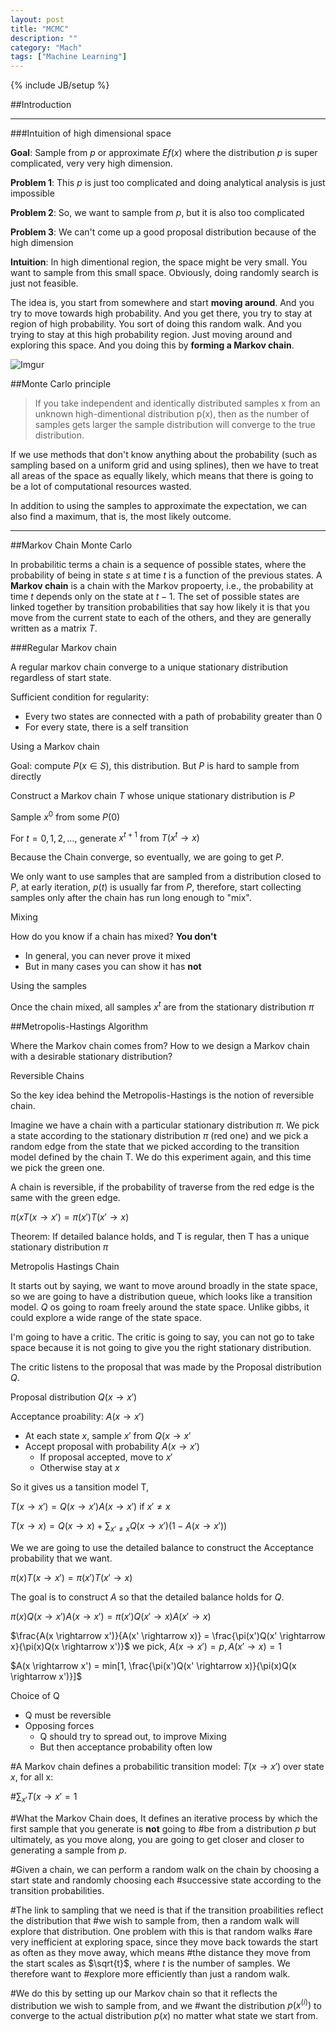 ```yaml
---
layout: post
title: "MCMC"
description: ""
category: "Mach"
tags: ["Machine Learning"]
---
```

{% include JB/setup %}


<!--more-->

##Introduction

---

###Intuition of high dimensional space

**Goal**: Sample from $p$ or approximate $Ef(x)$ where the distribution $p$
is super complicated, very very high dimension.

**Problem 1**: This $p$ is just too complicated and doing analytical analysis is just impossible

**Problem 2**: So, we want to sample from $p$, but it is also too complicated

**Problem 3**: We can't come up a good proposal distribution because of the high dimension

**Intuition**: In high dimentional region, the space might be very small. You want to sample from 
this small space. Obviously, doing randomly search is just not feasible.

The idea is, you start from somewhere and start **moving around**. And you try to move towards high
probability. And you get there, you try to stay at region of high probability. You sort of doing 
this random walk. And you trying to stay at this high probability region. Just moving around and
exploring this space. And you doing this by **forming a Markov chain**.

![Imgur](http://i.imgur.com/w53jpzt.png)










##Monte Carlo principle

> If you take independent and identically distributed samples x from an unknown high-dimentional distribution p(x),
then as the number of samples gets larger the sample distribution will converge to the true distribution.

If we use methods that don't know anything about the probability (such as sampling based on a uniform grid and 
using splines), then we have to treat all areas of the space as equally likely, which means that there is going 
to be a lot of computational resources wasted.

In addition to using the samples to approximate the expectation, we can also find a maximum, that is, the most 
likely outcome.

---

##Markov Chain Monte Carlo

In probabilitic terms a chain is a sequence of possible states, where the probability of being in state $s$
 at time $t$ is a function of the previous states. A **Markov chain** is a chain with the Markov propoerty, 
i.e., the probability at time $t$ depends only on the state at $t - 1$. The set of possible states are linked
together by transition probabilities that say how likely it is that you move from the current state to each 
of the others, and they are generally written as a matrix $T$. 


###Regular Markov chain 

A regular markov chain converge to a unique stationary distribution regardless of start state. 

Sufficient condition for regularity:

- Every two states are connected with a path of probability greater than 0
- For every state, there is a self transition

Using a Markov chain 

Goal: compute $P(x \in S)$, this distribution. But $P$ is hard to sample from directly

Construct a Markov chain $T$ whose unique stationary distribution is $P$

Sample $x^0$ from some $P(0)$

For $t = 0, 1, 2, \dots$, generate $x^{t+1}$ from $T(x^t \rightarrow x)$

Because the Chain converge, so eventually, we are going to get $P$.

We only want to use samples that are sampled from a distribution closed to $P$, at early iteration, $p(t)$ is usually far from $P$, therefore, start collecting samples only after 
the chain has run long enough to "mix".

Mixing

How do you know if a chain has mixed? **You don't**

- In general, you can never prove it mixed 
- But in many cases you can show it has **not**

Using the samples 

Once the chain mixed, all samples $x^t$ are from the stationary
distribution $\pi$

##Metropolis-Hastings Algorithm

Where the Markov chain comes from?
How to we design a Markov chain with a desirable stationary
distribution?

Reversible Chains

So the key idea behind the Metropolis-Hastings is the notion
of reversible chain. 

Imagine we have a chain with a particular 
stationary distribution $\pi$. We pick a state according to the 
stationary distribution $\pi$ (red one) and we pick a random 
edge from the state that we picked according to the transition 
model defined by the chain T. We do this experiment 
again, and this time we pick the green one.

A chain is reversible, if the probability of traverse from 
the red edge is the same with the green edge.

$\pi(xT(x \rightarrow x') = \pi(x')T(x' \rightarrow x)$

Theorem: If detailed balance holds, and T is regular, then 
T has a unique stationary distribution $\pi$


Metropolis Hastings Chain 

It starts out by saying, we want to move around broadly in 
the state space, so we are going to have a distribution queue,
which looks like a transition model. $Q$ os going to roam
freely around the state space. Unlike gibbs, it could explore 
a wide range of the state space. 

I'm going to have a critic. The critic is going to say, you 
can not go to take space because it is not going to give you 
the right stationary distribution.

The critic listens to the proposal that was made by the Proposal
distribution $Q$. 

Proposal distribution $Q(x \rightarrow x')$ 

Acceptance proability: $A(x \rightarrow x')$


- At each state $x$, sample $x'$ from $Q(x \rightarrow x'$
- Accept proposal with probability $A(x \rightarrow x')$
  + If proposal accepted, move to $x'$
  + Otherwise stay at $x$

So it gives us a tansition model T,

$T(x \rightarrow x') = Q(x \rightarrow x')A(x \rightarrow x')$
if $x' \neq x$

$T(x \rightarrow x) = Q(x \rightarrow x) + \displaystyle\sum_{x' \neq x}Q(x \rightarrow x')(1 - A(x \rightarrow x'))$

We we are going to use the detailed balance to construct the 
Acceptance probability that we want. 

$\pi(x)T(x \rightarrow x') = \pi(x')T(x' \rightarrow x)$

The goal is to construct $A$ so that the detailed balance
holds for $Q$.

$\pi(x)Q(x \rightarrow x')A(x \rightarrow x') = \pi(x')Q(x' \rightarrow x)A(x' \rightarrow x)$

$\frac{A(x \rightarrow x')}{A(x' \rightarrow x)} = \frac{\pi(x')Q(x' \rightarrow x}{\pi(x)Q(x \rightarrow x')}$
we pick, $A(x \rightarrow x') = p, A(x' \rightarrow x) = 1$

$A(x \rightarrow x') = min[1, \frac{\pi(x')Q(x' \rightarrow x)}{\pi(x)Q(x \rightarrow x')}]$

Choice of Q

+ Q must be reversible 
+ Opposing forces
  - Q should try to spread out, to improve Mixing
  - But then acceptance probability often low 

#A Markov chain defines a probabilitic transition model: $T(x \rightarrow x')$ over state $x$, for all x:

#$\displaystyle\sum_{x'} T(x \rightarrow x' = 1$

#What the Markov Chain does, It defines an iterative process by which the first sample that you generate is **not** going to 
#be from a distribution $p$ but ultimately, as you move along, you are going to get closer and closer to generating a sample from $p$.

#Given a chain, we can perform a random walk on the chain by choosing a start state and randomly choosing each 
#successive state according to the transition probabilities. 

#The link to sampling that we need is that if the transition proabilities reflect the distribution that 
#we wish to sample from, then a random walk will explore that distribution. One problem with this is that random walks
#are very inefficient at exploring space, since they move back towards the start as often as they move away, which means
#the distance they move from the start scales as $\sqrt{t}$, where $t$ is the number of samples. We therefore want to 
#explore more efficiently than just a random walk.

#We do this by setting up our Markov chain so that it reflects the distribution we wish to sample from, and we 
#want the distribution $p(x^{(i)})$ to converge to the actual distribution $p(x)$ no matter what state we start from.



